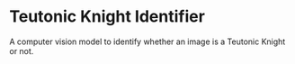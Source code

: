 # Teutonic Knight Identifier
 A computer vision model to identify whether an image is a Teutonic Knight or not.
